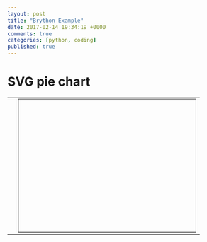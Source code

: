 ```yaml
---
layout: post
title: "Brython Example"
date: 2017-02-14 19:34:19 +0000
comments: true
categories: [python, coding]
published: true
---
```

<html>
<head>
<meta charset="iso-8859-1">

<script type="text/javascript" src="../brython.js"></script>

<script type="text/python">
import math

from browser import document as doc
import browser.html as html
import browser.svg as svg

ray = 100
values = [20,10,30,15,25]

colors = ["C8E0A2","A6BED1","E4CC85","D7D7D7","90AF97","698EA8",
        "BFA166","A8ADB0","FF6600"]

panel = doc["panel"]
legend = None
print(svg.text)
title = svg.text('',x=150,y=25,
    font_size=22,text_anchor="middle",
    style={"stroke":"black"})
panel <= title

paths = {}

def pie_chart():
    global paths,legend
    # clear SVG doc
    for child in panel: # iteration on child nodes
        if child != title:
            panel.removeChild(child)

    # zone for legend
    legend = svg.text('',x=350,y=150,
        font_size=20,text_anchor="middle",
        style={"stroke":"black"})
    panel <= legend

    set_title()
        
    paths = {}
    data = {}
    for i,cell in enumerate(cells):
        data['Item %s' %(i+1)]=float(cell.text)
    style={"fill-opacity": 1,"stroke":"black","stroke-width": 1}
    width = 3.8*ray
    height = 2.2*ray
    x_center = 150
    y_center = 160
    x = x_center
    y = y_center-ray
    total = sum(data.values())
    items = list(data.items())
    cumul = 0
    for i,(key,value) in enumerate(items):
        angle1 = 2*math.pi*cumul
        cumul += float(value)/total
        angle = 2*math.pi*cumul
        x_end = x_center + ray*math.cos((math.pi/2)-angle)
        y_end = y_center - ray*math.sin((math.pi/2)-angle)
        path = "M%s,%s " %(x_center,y_center)
        path += "L%s,%s " %(int(x),int(y))
        if angle-angle1 <= math.pi:
            path += "A%s,%s 0 0,1 " %(ray,ray)
        else:
            path += "A%s,%s 0 1,1 " %(ray,ray)
        path += "%s,%s z" %(int(x_end),int(y_end))
        x,y = x_end,y_end
        color = colors[i % len(colors)]
        style["fill"]='#'+color
        path = svg.path(d=path,style=style)
        path.bind('mouseover',lambda ev,key=key:show_legend(key))
        path.bind('mouseout',lambda ev:hide_legend)
        panel <= path
        paths[key]=path

def set_title(*args):
    title.text = title_input.value
    
def show_legend(key):
    legend.text = key

def hide_legend(ev):
    legend.text = ''

def change(rank,offset):
    x = int(cells[int(rank)].text)
    if x+int(offset)>=0:
        cells[int(rank)].text = x+int(offset)
        pie_chart()

nb_cols = 2
nb_lines = 5

t = html.TABLE()
tb = html.TBODY()
cells = []

title_input = html.INPUT(value='Pie Chart')
title_input.bind('change',set_title)
tb <= html.TD('Title')+html.TD(title_input,colspan=3)

for i in range(nb_lines):
    row = html.TR()
    row <= html.TD('Item %s' %(i+1))
    b_down = html.BUTTON('<')
    b_down.bind('click',lambda ev,x=i:change(x,-1))
    row <= html.TD(b_down)
    cell = html.SPAN(values[i])
    row <= html.TD(cell)
    b_up = html.BUTTON('>')
    b_up.bind('click',lambda ev,x=i:change(x,1))
    row <= html.TD(b_up)
    cells.append(cell)
    tb <= row
t <= tb
doc['data'] <= t

pie_chart()
</script>

</head>
<body onLoad="brython(2)">
<h1>SVG pie chart</h1>
<p>

<table>
<tr>
<td id="data"></td>
<td>
<svg xmlns="http://www.w3.org/2000/svg" xmlns:xlink="http://www.w3.org/1999/xlink" 
    width="400" height="300" style="border-style:solid;border-width:1;border-color:#000;">
  <g id="panel">
  </g>
</svg>
</td>
</tr>
</table>


</body>
</html>
